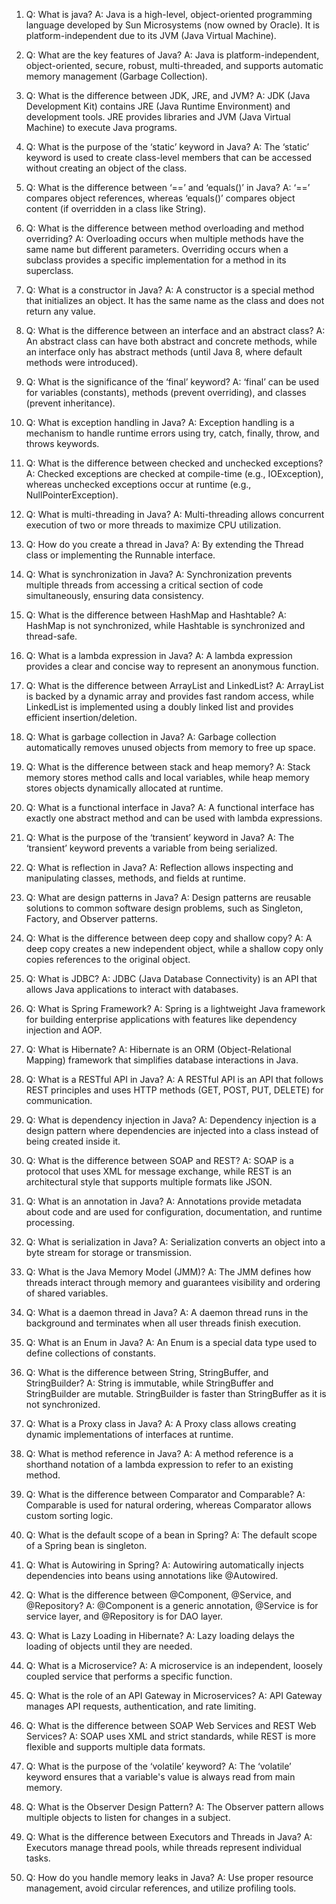 1. Q: What is java?
   A: Java is a high-level, object-oriented programming language developed by Sun Microsystems (now owned by Oracle). It is platform-independent due to its JVM (Java Virtual Machine).

2. Q: What are the key features of Java?
   A: Java is platform-independent, object-oriented, secure, robust, multi-threaded, and supports automatic memory management (Garbage Collection).

3. Q: What is the difference between JDK, JRE, and JVM?
   A: JDK (Java Development Kit) contains JRE (Java Runtime Environment) and development tools. JRE provides libraries and JVM (Java Virtual Machine) to execute Java programs.

4. Q: What is the purpose of the ‘static’ keyword in Java?
   A: The ‘static’ keyword is used to create class-level members that can be accessed without creating an object of the class.

5. Q: What is the difference between ‘==’ and ‘equals()’ in Java?
   A: ‘==’ compares object references, whereas ‘equals()’ compares object content (if overridden in a class like String).

6. Q: What is the difference between method overloading and method overriding?
   A: Overloading occurs when multiple methods have the same name but different parameters. Overriding occurs when a subclass provides a specific implementation for a method in its superclass.

7. Q: What is a constructor in Java?
   A: A constructor is a special method that initializes an object. It has the same name as the class and does not return any value.

8. Q: What is the difference between an interface and an abstract class?
   A: An abstract class can have both abstract and concrete methods, while an interface only has abstract methods (until Java 8, where default methods were introduced).

9. Q: What is the significance of the ‘final’ keyword?
   A: ‘final’ can be used for variables (constants), methods (prevent overriding), and classes (prevent inheritance).

10. Q: What is exception handling in Java?
    A: Exception handling is a mechanism to handle runtime errors using try, catch, finally, throw, and throws keywords.

11. Q: What is the difference between checked and unchecked exceptions?
    A: Checked exceptions are checked at compile-time (e.g., IOException), whereas unchecked exceptions occur at runtime (e.g., NullPointerException).

12. Q: What is multi-threading in Java?
    A: Multi-threading allows concurrent execution of two or more threads to maximize CPU utilization.

13. Q: How do you create a thread in Java?
    A: By extending the Thread class or implementing the Runnable interface.

14. Q: What is synchronization in Java?
    A: Synchronization prevents multiple threads from accessing a critical section of code simultaneously, ensuring data consistency.

15. Q: What is the difference between HashMap and Hashtable?
    A: HashMap is not synchronized, while Hashtable is synchronized and thread-safe.

16. Q: What is a lambda expression in Java?
    A: A lambda expression provides a clear and concise way to represent an anonymous function.

17. Q: What is the difference between ArrayList and LinkedList?
    A: ArrayList is backed by a dynamic array and provides fast random access, while LinkedList is implemented using a doubly linked list and provides efficient insertion/deletion.

18. Q: What is garbage collection in Java?
    A: Garbage collection automatically removes unused objects from memory to free up space.

19. Q: What is the difference between stack and heap memory?
    A: Stack memory stores method calls and local variables, while heap memory stores objects dynamically allocated at runtime.

20. Q: What is a functional interface in Java?
    A: A functional interface has exactly one abstract method and can be used with lambda expressions.

21. Q: What is the purpose of the ‘transient’ keyword in Java?
    A: The ‘transient’ keyword prevents a variable from being serialized.

22. Q: What is reflection in Java?
    A: Reflection allows inspecting and manipulating classes, methods, and fields at runtime.

23. Q: What are design patterns in Java?
    A: Design patterns are reusable solutions to common software design problems, such as Singleton, Factory, and Observer patterns.

24. Q: What is the difference between deep copy and shallow copy?
    A: A deep copy creates a new independent object, while a shallow copy only copies references to the original object.

25. Q: What is JDBC?
    A: JDBC (Java Database Connectivity) is an API that allows Java applications to interact with databases.

26. Q: What is Spring Framework?
    A: Spring is a lightweight Java framework for building enterprise applications with features like dependency injection and AOP.

27. Q: What is Hibernate?
    A: Hibernate is an ORM (Object-Relational Mapping) framework that simplifies database interactions in Java.

28. Q: What is a RESTful API in Java?
    A: A RESTful API is an API that follows REST principles and uses HTTP methods (GET, POST, PUT, DELETE) for communication.

29. Q: What is dependency injection in Java?
    A: Dependency injection is a design pattern where dependencies are injected into a class instead of being created inside it.

30. Q: What is the difference between SOAP and REST?
    A: SOAP is a protocol that uses XML for message exchange, while REST is an architectural style that supports multiple formats like JSON.

31. Q: What is an annotation in Java?
    A: Annotations provide metadata about code and are used for configuration, documentation, and runtime processing.

32. Q: What is serialization in Java?
    A: Serialization converts an object into a byte stream for storage or transmission.

33. Q: What is the Java Memory Model (JMM)?
    A: The JMM defines how threads interact through memory and guarantees visibility and ordering of shared variables.

34. Q: What is a daemon thread in Java?
    A: A daemon thread runs in the background and terminates when all user threads finish execution.

35. Q: What is an Enum in Java?
    A: An Enum is a special data type used to define collections of constants.

36. Q: What is the difference between String, StringBuffer, and StringBuilder?
    A: String is immutable, while StringBuffer and StringBuilder are mutable. StringBuilder is faster than StringBuffer as it is not synchronized.

37. Q: What is a Proxy class in Java?
    A: A Proxy class allows creating dynamic implementations of interfaces at runtime.

38. Q: What is method reference in Java?
    A: A method reference is a shorthand notation of a lambda expression to refer to an existing method.

39. Q: What is the difference between Comparator and Comparable?
    A: Comparable is used for natural ordering, whereas Comparator allows custom sorting logic.

40. Q: What is the default scope of a bean in Spring?
    A: The default scope of a Spring bean is singleton.

41. Q: What is Autowiring in Spring?
    A: Autowiring automatically injects dependencies into beans using annotations like @Autowired.

42. Q: What is the difference between @Component, @Service, and @Repository?
    A: @Component is a generic annotation, @Service is for service layer, and @Repository is for DAO layer.

43. Q: What is Lazy Loading in Hibernate?
    A: Lazy loading delays the loading of objects until they are needed.

44. Q: What is a Microservice?
    A: A microservice is an independent, loosely coupled service that performs a specific function.

45. Q: What is the role of an API Gateway in Microservices?
    A: API Gateway manages API requests, authentication, and rate limiting.

46. Q: What is the difference between SOAP Web Services and REST Web Services?
    A: SOAP uses XML and strict standards, while REST is more flexible and supports multiple data formats.

47. Q: What is the purpose of the ‘volatile’ keyword?
    A: The ‘volatile’ keyword ensures that a variable's value is always read from main memory.

48. Q: What is the Observer Design Pattern?
    A: The Observer pattern allows multiple objects to listen for changes in a subject.

49. Q: What is the difference between Executors and Threads in Java?
    A: Executors manage thread pools, while threads represent individual tasks.

50. Q: How do you handle memory leaks in Java?
    A: Use proper resource management, avoid circular references, and utilize profiling tools.
